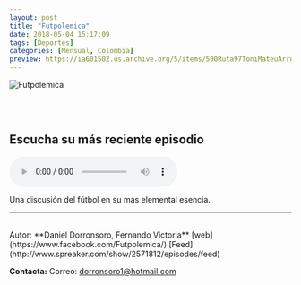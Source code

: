 ```yaml
---
layout: post
title: "Futpolemica"
date: 2018-05-04 15:17:09
tags: [Deportes]
categories: [Mensual, Colombia]
preview: https://ia601502.us.archive.org/5/items/500Ruta97ToniMateuArrom/300-DanielDorronsoro.jpg
---
```


![Futpolemica](https://ia601502.us.archive.org/5/items/500Ruta97ToniMateuArrom/500-DanielDorronsoro.jpg)

<br/>
<br/>

## Escucha su más reciente episodio

<!--reproductor-feed=http://www.spreaker.com/show/2571812/episodes/feed-->
<!--reproductor-start-->
<audio id="audio" preload="auto" controls="" src="http://dts.podtrac.com/redirect.mp3/api.spreaker.com/download/episode/15254051/futpolemica35.mp3"></audio>
<!--reproductor-end-->

Una discusión del fútbol en su más elemental esencia.  

_ _ _
<br>
Autor: **Daniel Dorronsoro, Fernando Victoria**  
[web](https://www.facebook.com/Futpolemica/)  
[Feed](http://www.spreaker.com/show/2571812/episodes/feed)  


**Contacta:**
Correo: [dorronsoro1@hotmail.com](mailto:dorronsoro1@hotmail.com)  

